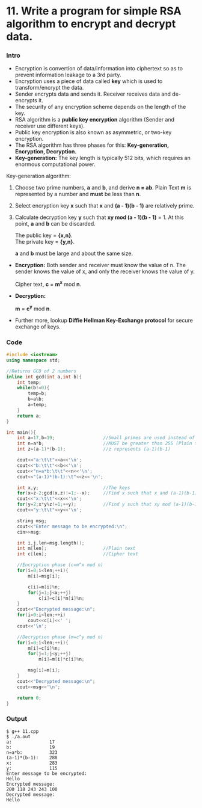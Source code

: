 # 11. Write a program for simple RSA algorithm to encrypt and decrypt data.

### Intro
* Encryption is convertion of data/information into ciphertext so as to prevent information leakage to a 3rd party.
* Encryption uses a piece of data called **key** which is used to transform/encrypt the data.
* Sender encrypts data and sends it. Receiver receives data and de-encrypts it.
* The security of any encryption scheme depends on the length of the key.
* RSA algorithm is a **public key encryption** algorithm (Sender and receiver use different keys).
* Public key encryption is also known as asymmetric, or two-key encryption.
* The RSA algorithm has three phases for this: **Key-generation, Encryption, Decryption.**
* **Key-generation:** The key length is typically 512 bits, which requires an enormous computational power.

Key-generation algorithm:

1.	Choose two prime numbers, **a** and **b**, and derive **n = ab**. Plain Text **m** is represented by a number and **must** be less than **n**.

2.	Select encryption key **x** such that **x** and **(a - 1)(b - 1)** are relatively prime.

3.	Calculate decryption key **y** such that **xy mod (a - 1)(b - 1)** = 1. At this point, **a** and **b** can be discarded.

	The public key = **{x,n}**.<br>
	The private key = **{y,n}**.

	**a** and **b** must be large and about the same size.

* **Encryption:** Both sender and receiver must know the value of n. The sender knows the value of x, and only the receiver knows the value of y.

	Cipher text, **c** = **m<sup>x</sup>** mod **n**.
* **Decryption:**

	**m** = **c<sup>y</sup>** mod **n**.
* Further more, lookup **Diffie Hellman Key-Exchange protocol** for secure exchange of keys.

### Code
```c++
#include <iostream>
using namespace std;

//Returns GCD of 2 numbers
inline int gcd(int a,int b){
	int temp;
	while(b!=0){
		temp=b;
		b=a%b;
		a=temp;
	}
	return a;
}

int main(){
	int a=17,b=19;					//Small primes are used instead of actual big primes in this program
	int n=a*b;						//MUST be greater than 255 (Plain text is chars which can have a max value of 255)
	int z=(a-1)*(b-1);				//z represents (a-1)(b-1)

	cout<<"a:\t\t"<<a<<'\n';
	cout<<"b:\t\t"<<b<<'\n';
	cout<<"n=a*b:\t\t"<<n<<'\n';
	cout<<"(a-1)*(b-1):\t"<<z<<'\n';

	int x,y;						//The keys
	for(x=z-2;gcd(x,z)!=1;--x);		//Find x such that x and (a-1)(b-1) are relatively prime
	cout<<"x:\t\t"<<x<<'\n';
	for(y=2;x*y%z!=1;++y);			//Find y such that xy mod (a-1)(b-1) = 1
	cout<<"y:\t\t"<<y<<'\n';

	string msg;
	cout<<"Enter message to be encrypted:\n";
	cin>>msg;

	int i,j,len=msg.length();
	int m[len];						//Plain text
	int c[len];						//Cipher text

	//Encryption phase (c=m^x mod n)
	for(i=0;i<len;++i){
		m[i]=msg[i];

		c[i]=m[i]%n;
		for(j=1;j<x;++j)
			c[i]=c[i]*m[i]%n;
	}
	cout<<"Encrypted message:\n";
	for(i=0;i<len;++i)
		cout<<c[i]<<' ';
	cout<<'\n';

	//Decryption phase (m=c^y mod n)
	for(i=0;i<len;++i){
		m[i]=c[i]%n;
		for(j=1;j<y;++j)
			m[i]=m[i]*c[i]%n;

		msg[i]=m[i];
	}
	cout<<"Decrypted message:\n";
	cout<<msg<<'\n';

	return 0;
}
```

### Output
```
$ g++ 11.cpp
$ ./a.out
a:              17
b:              19
n=a*b:          323
(a-1)*(b-1):    288
x:              283
y:              115
Enter message to be encrypted:
Hello
Encrypted message:
200 118 243 243 100
Decrypted message:
Hello
```
